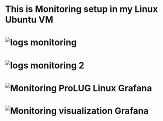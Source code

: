 # This is Monitoring setup in my Linux Ubuntu VM
# ![logs monitoring](https://raw.githubusercontent.com/ghaBBster/ghaBBster.github.io/main/assets/173651661/83537cc1-6a5d-4d4b-a7bc-4a068117d59b.jpg)
# ![logs monitoring 2](https://github.com/ghaBBster/ghaBBster.github.io/assets/173651661/2465cd95-3025-4d39-aaf7-891644c43214)
# ![Monitoring ProLUG Linux Grafana](https://github.com/ghaBBster/ghaBBster.github.io/assets/173651661/216fd263-077e-426d-8acc-e67b2a22481b)
# ![Monitoring visualization Grafana](https://github.com/ghaBBster/ghaBBster.github.io/assets/173651661/a208df83-73ad-4656-92a8-ef2ef201fdc8)
